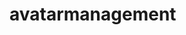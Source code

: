 #  avatarmanagement

<api-endpoint openapi-path="../../specifications/avatars.json" method="POST" endpoint="/avatar-management/f2fcc6ee-4baa-45f2-a52f-7de82ba836aa"/>